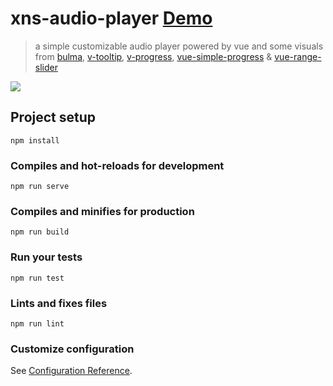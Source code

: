 # xns-audio-player [Demo](https://xns-audio-player.netlify.com/ "Demo")

> a simple customizable audio player powered by vue and some visuals from <a target="_blank" href="https://github.com/jgthms/bulma">bulma</a>, <a target="_blank" href="https://github.com/Akryum/v-tooltip">v-tooltip</a>, <a target="_blank" href="https://github.com/MissHoya/v-progress">v-progress</a>, <a target="_blank" href="https://github.com/dzwillia/vue-simple-progress">vue-simple-progress</a> & <a target="_blank" href="https://github.com/ktsn/vue-range-slider">vue-range-slider</a>

<img src="https://res.cloudinary.com/djx5h4cjt/image/upload/v1551204571/random/xns-music-player-2.gif" />

## Project setup
```
npm install
```

### Compiles and hot-reloads for development
```
npm run serve
```

### Compiles and minifies for production
```
npm run build
```

### Run your tests
```
npm run test
```

### Lints and fixes files
```
npm run lint
```

### Customize configuration
See [Configuration Reference](https://cli.vuejs.org/config/).
